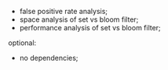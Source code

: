 * false positive rate analysis;
* space analysis of set vs bloom filter;
* performance analysis of set vs bloom filter;

optional:
* no dependencies;